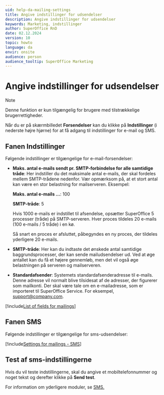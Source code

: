 ```yaml
---
uid: help-da-mailing-settings
title: Angive indstillinger for udsendelser
description: Angive indstillinger for udsendelser
keywords: Marketing, indstillinger
author: SuperOffice RnD
date: 02.12.2024
version: 10
topic: howto
language: da
envir: onsite
audience: person
audience_tooltip: SuperOffice Marketing
---
```


# Angive indstillinger for udsendelser

> [!NOTE]
> Denne funktion er kun tilgængelig for brugere med tilstrækkelige brugerrettigheder.

Når du er på skærmbilledet **Forsendelser** kan du klikke på **Indstillinger** (i nederste højre hjørne) for at få adgang til indstillinger for e-mail og SMS.

## Fanen Indstillinger

Følgende indstillinger er tilgængelige for e-mail-forsendelser:

* **Maks. antal e-mails sendt pr. SMTP-forbindelse for alle samtidige tråde**: Her indstiller du det maksimale antal e-mails, der skal fordeles mellem SMTP-trådene nedenfor. Vær opmærksom på, at et stort antal kan være en stor belastning for mailserveren. Eksempel:

    **Maks. antal e-mails ...**: 100

    **SMTP-tråde**: 5

    Hvis 1000 e-mails er indstillet til afsendelse, opsætter SuperOffice 5 processer (tråde) på SMTP-serveren. Hver proces tildeles 20 e-mails (100 e-mails / 5 tråde) i en kø.

    Så snart en proces er afsluttet, påbegyndes en ny proces, der tildeles yderligere 20 e-mails.

* **SMTP-tråde**: Her kan du indtaste det ønskede antal samtidige baggrundsprocesser, der kan sende mailudsendelser ud. Ved at øge antallet kan du få et højere gennemløb, men det vil også øge belastningen på serveren og mailserveren.

* **Standardafsender**: Systemets standardafsenderadresse til e-mails. Denne adresse vil normalt blive tilsidesat af de adresser, der figurerer som mailkonti. Der skal være tale om en e-mailadresse, som er importeret til SuperOffice Service. For eksempel, [support@company.com](support@company.com).

[!include[List of fields for mailings](../../learn/includes/mailing-smtp-fields.md)]

## Fanen SMS

Følgende indstillinger er tilgængelige for sms-udsendelser:

[!include[Settings for mailings - SMS](../../learn/includes/mailing-settings-sms.md)]

## Test af sms-indstillingerne

Hvis du vil teste indstillingerne, skal du angive et mobiltelefonnummer og noget tekst og derefter klikke på **Send test**.

For information om yderligere moduler, se [SMS.][1]

<!-- Referenced links -->
[1]: ../../../admin/preferences/learn/global-preferences/sms.md

<!-- Referenced images -->
